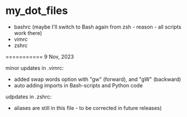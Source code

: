 # my_dot_files

+ bashrc (maybe I'll switch to Bash again from zsh - reason - all scripts work there)
+ vimrc
+ zshrc

===========
9 Nov, 2023

minor updates in .vimrc:

- added swap words option with "gw" (forward), and "gW" (backward)
- auto adding imports in Bash-scripts and Python code

udpdates in .zshrc:

- aliases are still in this file - to be corrected in future releases)
